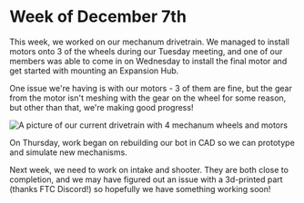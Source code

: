 # Week of December 7th

This week, we worked on our mechanum drivetrain. We managed to install motors onto 3 of the wheels during our Tuesday meeting, and one of our members was able to come in on Wednesday to install the final motor and get started with mounting an Expansion Hub.

One issue we're having is with our motors - 3 of them are fine, but the gear from the motor isn't meshing with the gear on the wheel for some reason, but other than that, we're making good progress!

![A picture of our current drivetrain with 4 mechanum wheels and motors](http://u.filein.io/6-lx6Jw7xs.jpg)

On Thursday, work began on rebuilding our bot in CAD so we can prototype and simulate new mechanisms.

Next week, we need to work on intake and shooter. They are both close to completion, and we may have figured out an issue with a 3d-printed part (thanks FTC Discord!) so hopefully we have something working soon!